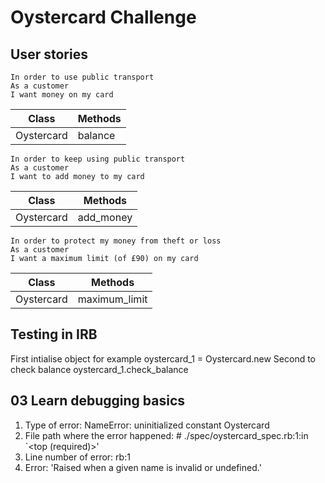 # Oystercard Challenge

## User stories

``` 
In order to use public transport
As a customer
I want money on my card
```
Class | Methods
------------ | -------------
Oystercard | balance 

```
In order to keep using public transport
As a customer
I want to add money to my card
```
Class | Methods
------------ | -------------
Oystercard | add_money

```
In order to protect my money from theft or loss
As a customer
I want a maximum limit (of £90) on my card
```
Class | Methods
------------ | -------------
Oystercard | maximum_limit 

## Testing in IRB
First intialise object for example oystercard_1 = Oystercard.new
Second to check balance oystercard_1.check_balance

## 03 Learn debugging basics

1. Type of error: NameError:
  uninitialized constant Oystercard
2. File path where the error happened: # ./spec/oystercard_spec.rb:1:in `<top (required)>'
3. Line number of error: rb:1
4. Error: 'Raised when a given name is invalid or undefined.'